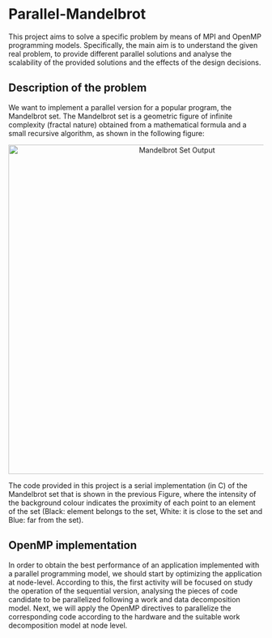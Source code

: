 # Parallel-Mandelbrot
This project aims to solve a specific problem by means of MPI and OpenMP
programming models. Specifically, the main aim is to understand the given real
problem, to provide different parallel solutions and analyse the scalability of the
provided solutions and the effects of the design decisions.

## Description of the problem
We want to implement a parallel version for a popular program, the Mandelbrot set. The
Mandelbrot set is a geometric figure of infinite complexity (fractal nature) obtained from
a mathematical formula and a small recursive algorithm, as shown in the following
figure:

<p align="center">
  <img src="https://github.com/Rochii/OpenMP-Mandelbrot/blob/master/serial/mandelbrot_serial.png?raw=true" width="650" alt="Mandelbrot Set Output">
</p>

The code provided in this project is a serial implementation (in C) of the Mandelbrot set
that is shown in the previous Figure, where the intensity of the background colour
indicates the proximity of each point to an element of the set (Black: element belongs to
the set, White: it is close to the set and Blue: far from the set). 

## OpenMP implementation
In order to obtain the best performance of an application implemented with a
parallel programming model, we should start by optimizing the application at
node-level. According to this, the first activity will be focused on study the
operation of the sequential version, analysing the pieces of code candidate to be
parallelized following a work and data decomposition model. Next, we will apply
the OpenMP directives to parallelize the corresponding code according to the
hardware and the suitable work decomposition model at node level.

